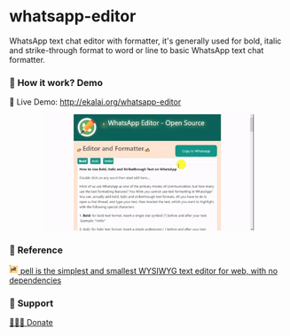 # whatsapp-editor
WhatsApp text chat editor with formatter, it's generally used for bold, italic and strike-through  format to word or line to basic WhatsApp text chat formatter.


<h3><span class='emoji'>👀 </span>How it work? Demo</h3>
<span class='emoji'>🔗 </span> Live Demo: <a href='http://ekalai.org/whatsapp-editor/'> http://ekalai.org/whatsapp-editor </a>
<p>
	<div style='text-align:center'>
	<img class='img-step' src='whatsapp-editor-demo.gif' width='75%' />
	</div>
</p>

<h3><span class='emoji'>🔗 </span>Reference</h3>
<p>
	<a href='https://github.com/jaredreich/pell'><img src="images/pell.png" width="16px"/> pell is the simplest and smallest WYSIWYG text editor for web, with no dependencies</a>					
</p>		

<h3><span class='emoji'>🍵 </span>Support</h3>
<p>
	<a href='http://ekalai.org/donate'>🧑‍🤝‍🧑 Donate</a>					
</p>

